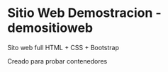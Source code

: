 # Sitio Web Demostracion - demositioweb
Sito web full HTML  + CSS + Bootstrap

Creado para probar contenedores
